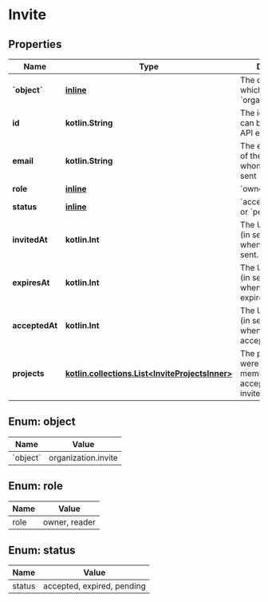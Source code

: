 
# Invite

## Properties
| Name | Type | Description | Notes |
| ------------ | ------------- | ------------- | ------------- |
| **&#x60;object&#x60;** | [**inline**](#&#x60;Object&#x60;) | The object type, which is always &#x60;organization.invite&#x60; |  |
| **id** | **kotlin.String** | The identifier, which can be referenced in API endpoints |  |
| **email** | **kotlin.String** | The email address of the individual to whom the invite was sent |  |
| **role** | [**inline**](#Role) | &#x60;owner&#x60; or &#x60;reader&#x60; |  |
| **status** | [**inline**](#Status) | &#x60;accepted&#x60;,&#x60;expired&#x60;, or &#x60;pending&#x60; |  |
| **invitedAt** | **kotlin.Int** | The Unix timestamp (in seconds) of when the invite was sent. |  |
| **expiresAt** | **kotlin.Int** | The Unix timestamp (in seconds) of when the invite expires. |  |
| **acceptedAt** | **kotlin.Int** | The Unix timestamp (in seconds) of when the invite was accepted. |  [optional] |
| **projects** | [**kotlin.collections.List&lt;InviteProjectsInner&gt;**](InviteProjectsInner.md) | The projects that were granted membership upon acceptance of the invite. |  [optional] |


<a id="`Object`"></a>
## Enum: object
| Name | Value |
| ---- | ----- |
| &#x60;object&#x60; | organization.invite |


<a id="Role"></a>
## Enum: role
| Name | Value |
| ---- | ----- |
| role | owner, reader |


<a id="Status"></a>
## Enum: status
| Name | Value |
| ---- | ----- |
| status | accepted, expired, pending |



